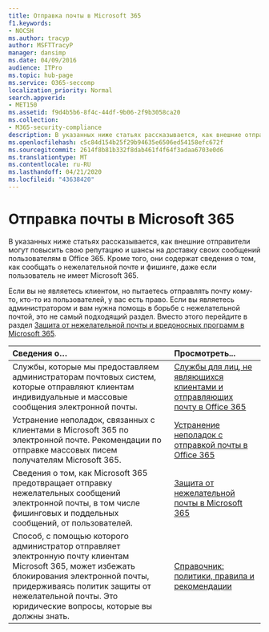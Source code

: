 ```yaml
---
title: Отправка почты в Microsoft 365
f1.keywords:
- NOCSH
ms.author: tracyp
author: MSFTTracyP
manager: dansimp
ms.date: 04/09/2016
audience: ITPro
ms.topic: hub-page
ms.service: O365-seccomp
localization_priority: Normal
search.appverid:
- MET150
ms.assetid: f9d4b5b6-8f4c-44df-9b06-2f9b3058ca20
ms.collection:
- M365-security-compliance
description: В указанных ниже статьях рассказывается, как внешние отправители могут повысить свою репутацию и шансы на доставку своих сообщений пользователям в Office 365. Кроме того, они содержат сведения о том, как сообщать о нежелательной почте и фишинге, даже если пользователь не имеет Microsoft 365.
ms.openlocfilehash: c5c84d154b25f29b94635e6506ed54158efc672f
ms.sourcegitcommit: 2614f8b81b332f8dab461f4f64f3adaa6703e0d6
ms.translationtype: MT
ms.contentlocale: ru-RU
ms.lasthandoff: 04/21/2020
ms.locfileid: "43638420"
---
```

# <a name="sending-mail-to-microsoft-365"></a>Отправка почты в Microsoft 365

В указанных ниже статьях рассказывается, как внешние отправители могут повысить свою репутацию и шансы на доставку своих сообщений пользователям в Office 365. Кроме того, они содержат сведения о том, как сообщать о нежелательной почте и фишинге, даже если пользователь не имеет Microsoft 365.

Если вы не являетесь клиентом, но пытаетесь отправлять почту кому-то, кто-то из пользователей, у вас есть право. Если вы являетесь администратором и вам нужна помощь в борьбе с нежелательной почтой, это не самый подходящий раздел. Вместо этого перейдите в раздел [Защита от нежелательной почты и вредоносных программ в Microsoft 365](anti-spam-and-anti-malware-protection.md).

|**Сведения о…**|**Просмотреть...**|
|:-----|:-----|
|Службы, которые мы предоставляем администраторам почтовых систем, которые отправляют клиентам индивидуальные и массовые сообщения электронной почты.|[Службы для лиц, не являющихся клиентами и отправляющих почту в Office 365](services-for-non-customers.md)|
|Устранение неполадок, связанных с клиентами в Microsoft 365 по электронной почте. Рекомендации по отправке массовых писем получателям Microsoft 365.|[Устранение неполадок с отправкой почты в Office 365](troubleshooting-mail-sent-to-office-365.md)|
|Сведения о том, как Microsoft 365 предотвращает отправку нежелательных сообщений электронной почты, в том числе фишинговых и поддельных сообщений, от пользователей.|[Защита от нежелательной почты в Microsoft 365](anti-spam-protection.md)|
|Способ, с помощью которого администратор отправляет электронную почту клиентам Microsoft 365, может избежать блокирования электронной почты, придерживаясь политик защиты от нежелательной почты. Это юридические вопросы, которые вы должны знать.|[Справочник: политики, правила и рекомендации](reference-policies-practices-and-guidelines.md)|
